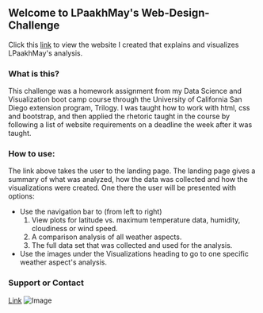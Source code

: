 ## Welcome to LPaakhMay's Web-Design-Challenge

Click this [link](https://lpaakh.github.io/Web-Design-Challenge/landing.html) to view the website I created that explains and visualizes LPaakhMay's analysis.

### What is this?

This challenge was a homework assignment from my Data Science and Visualization boot camp course through the University of California San Diego extension program, Trilogy. I was taught how to work with html, css and bootstrap, and then applied the rhetoric taught in the course by following a list of website requirements on a deadline the week after it was taught.

### How to use:

The link above takes the user to the landing page. The landing page gives a summary of what was analyzed, how the data was collected and how the visualizations were created. One there the user will be presented with options:
- Use the navigation bar to (from left to right) 
    1. View plots for latitude vs. maximum temperature data, humidity, cloudiness or wind speed.
    2. A comparison analysis of all weather aspects.
    3. The full data set that was collected and used for the analysis.
- Use the images under the Visualizations heading to go to one specific weather aspect's analysis.

### Support or Contact

[Link](https://www.linkedin.com/in/laura-p-may/) ![Image](https://lpaakh.github.io/Web-Design-Challenge/IMG_0663.jpeg)
